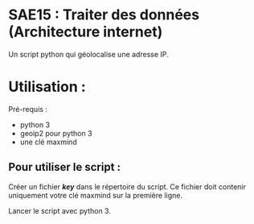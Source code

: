 # SAE15 : Traiter des données (Architecture internet)

Un script python qui géolocalise une adresse IP.

# Utilisation :
Pré-requis :
- python 3
- geoip2 pour python 3
- une clé maxmind

## Pour utiliser le script :
Créer un fichier ***key*** dans le répertoire du script. Ce fichier doit contenir uniquement votre clé maxmind sur la première ligne.

Lancer le script avec python 3.
